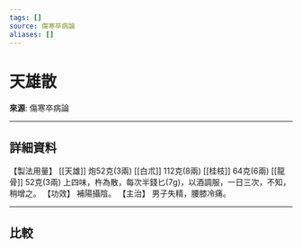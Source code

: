 ```yaml
---
tags: []
source: 傷寒卒病論
aliases: []
---
```


# 天雄散

**來源**: 傷寒卒病論  

---

## 詳細資料
【製法用量】 [[天雄]] 炮52克(3兩) [[白朮]] 112克(8兩) [[桂枝]] 64克(6兩) [[龍骨]] 52克(3兩)
上四味，杵為散，每次半錢匕(7g)，以酒調服，一日三次，不知，稍增之。
【功效】
補陽攝陰。
【主治】
男子失精，腰膝冷痛。

---

## 比較
